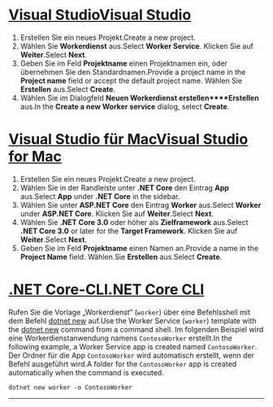 # <a name="visual-studio"></a>[<span data-ttu-id="012e2-101">Visual Studio</span><span class="sxs-lookup"><span data-stu-id="012e2-101">Visual Studio</span></span>](#tab/visual-studio)

1. <span data-ttu-id="012e2-102">Erstellen Sie ein neues Projekt.</span><span class="sxs-lookup"><span data-stu-id="012e2-102">Create a new project.</span></span>
1. <span data-ttu-id="012e2-103">Wählen Sie **Workerdienst** aus.</span><span class="sxs-lookup"><span data-stu-id="012e2-103">Select **Worker Service**.</span></span> <span data-ttu-id="012e2-104">Klicken Sie auf **Weiter**.</span><span class="sxs-lookup"><span data-stu-id="012e2-104">Select **Next**.</span></span>
1. <span data-ttu-id="012e2-105">Geben Sie im Feld **Projektname** einen Projektnamen ein, oder übernehmen Sie den Standardnamen.</span><span class="sxs-lookup"><span data-stu-id="012e2-105">Provide a project name in the **Project name** field or accept the default project name.</span></span> <span data-ttu-id="012e2-106">Wählen Sie **Erstellen** aus.</span><span class="sxs-lookup"><span data-stu-id="012e2-106">Select **Create**.</span></span>
1. <span data-ttu-id="012e2-107">Wählen Sie im Dialogfeld **Neuen Workerdienst erstellen\*\*\*\*Erstellen** aus.</span><span class="sxs-lookup"><span data-stu-id="012e2-107">In the **Create a new Worker service** dialog, select **Create**.</span></span>

# <a name="visual-studio-for-mac"></a>[<span data-ttu-id="012e2-108">Visual Studio für Mac</span><span class="sxs-lookup"><span data-stu-id="012e2-108">Visual Studio for Mac</span></span>](#tab/visual-studio-mac)

1. <span data-ttu-id="012e2-109">Erstellen Sie ein neues Projekt.</span><span class="sxs-lookup"><span data-stu-id="012e2-109">Create a new project.</span></span>
1. <span data-ttu-id="012e2-110">Wählen Sie in der Randleiste unter **.NET Core** den Eintrag **App** aus.</span><span class="sxs-lookup"><span data-stu-id="012e2-110">Select **App** under **.NET Core** in the sidebar.</span></span>
1. <span data-ttu-id="012e2-111">Wählen Sie unter **ASP.NET Core** den Eintrag **Worker** aus.</span><span class="sxs-lookup"><span data-stu-id="012e2-111">Select **Worker** under **ASP.NET Core**.</span></span> <span data-ttu-id="012e2-112">Klicken Sie auf **Weiter**.</span><span class="sxs-lookup"><span data-stu-id="012e2-112">Select **Next**.</span></span>
1. <span data-ttu-id="012e2-113">Wählen Sie **.NET Core 3.0** oder höher als **Zielframework** aus.</span><span class="sxs-lookup"><span data-stu-id="012e2-113">Select **.NET Core 3.0** or later for the **Target Framework**.</span></span> <span data-ttu-id="012e2-114">Klicken Sie auf **Weiter**.</span><span class="sxs-lookup"><span data-stu-id="012e2-114">Select **Next**.</span></span>
1. <span data-ttu-id="012e2-115">Geben Sie im Feld **Projektname** einen Namen an.</span><span class="sxs-lookup"><span data-stu-id="012e2-115">Provide a name in the **Project Name** field.</span></span> <span data-ttu-id="012e2-116">Wählen Sie **Erstellen** aus.</span><span class="sxs-lookup"><span data-stu-id="012e2-116">Select **Create**.</span></span>

# <a name="net-core-cli"></a>[<span data-ttu-id="012e2-117">.NET Core-CLI</span><span class="sxs-lookup"><span data-stu-id="012e2-117">.NET Core CLI</span></span>](#tab/netcore-cli)

<span data-ttu-id="012e2-118">Rufen Sie die Vorlage „Workerdienst“ (`worker`) über eine Befehlsshell mit dem Befehl [dotnet new](/dotnet/core/tools/dotnet-new) auf.</span><span class="sxs-lookup"><span data-stu-id="012e2-118">Use the Worker Service (`worker`) template with the [dotnet new](/dotnet/core/tools/dotnet-new) command from a command shell.</span></span> <span data-ttu-id="012e2-119">Im folgenden Beispiel wird eine Workerdienstanwendung namens `ContosoWorker` erstellt.</span><span class="sxs-lookup"><span data-stu-id="012e2-119">In the following example, a Worker Service app is created named `ContosoWorker`.</span></span> <span data-ttu-id="012e2-120">Der Ordner für die App `ContosoWorker` wird automatisch erstellt, wenn der Befehl ausgeführt wird.</span><span class="sxs-lookup"><span data-stu-id="012e2-120">A folder for the `ContosoWorker` app is created automatically when the command is executed.</span></span>

```dotnetcli
dotnet new worker -o ContosoWorker
```

---
